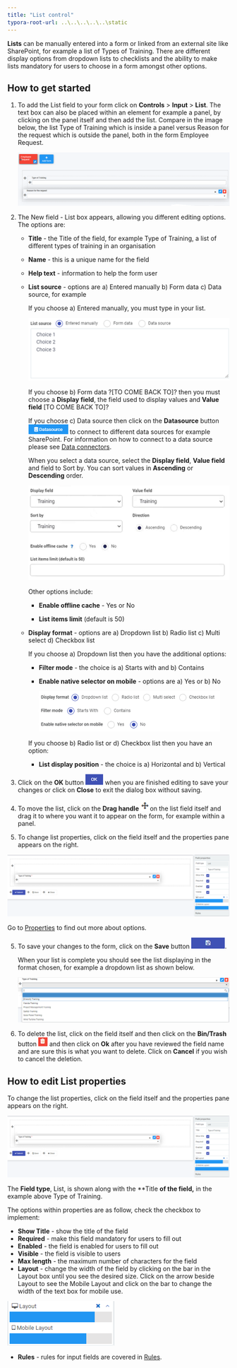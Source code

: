 ```yaml
---
title: "List control"
typora-root-url: ..\..\..\..\..\static
---
```


**Lists** can be manually entered into a form or linked from an external site like SharePoint, for example a list of Types of Training. There are different display options from dropdown lists to checklists and the ability to make lists mandatory for users to choose in a form amongst other options.

## How to get started

1. To add the List field to your form click on **Controls** > **Input** > **List**. The text box can also be placed within an element for example a panel, by clicking on the panel itself and then add the list. Compare in the image below, the list Type of Training which is inside a panel versus Reason for the request which is outside the panel, both in the form Employee Request.

   ![List inside and outside a panel](/images/listinsideout.png)

   

2. The New field - List box appears, allowing you different editing options. The options are: 

   - **Title** - the Title of the field, for example Type of Training, a list of different types of training in an organisation

   - **Name** - this is a unique name for the field

   - **Help text** - information to help the form user

   - **List source** - options are a) Entered manually b) Form data c) Data source, for example

     If you choose a) Entered manually, you must type in your list. 

     ![Manually entered list](/images/manuallist.png)

     If you choose b) Form data ?[TO COME BACK TO]? then you must choose a **Display field**, the field used to display values and **Value field** [TO COME BACK TO]?

     If you choose c) Data source then click on the **Datasource** button ![Data source button](images/datasource.png) to connect to different data sources for example SharePoint. For information on how to connect to a data source please see [Data connectors](connectors/ReadME.md). 

     When you select a data source, select the **Display field**, **Value field** and field to Sort by. You can sort values in **Ascending** or **Descending** order. 

     ![Data source list options](/images/datasourceops.png) 

     Other options include: 

     - **Enable offline cache** - Yes or No

     - **List items limit** (default is 50)

   - **Display format** - options are a) Dropdown list b) Radio list c) Multi select d) Checkbox list

     If you choose a) Dropdown list then you have the additional options:

     - **Filter mode** - the choice is a) Starts with and b) Contains

     - **Enable native selector on mobile** - options are a) Yes or b) No

       ![Dropdown list display format](/images/dropdownoptions.png)

     If you choose b) Radio list or d) Checkbox list then you have an option:

     - **List display position** - the choice is a) Horizontal and b) Vertical

3. Click on the **OK** button ![OK button](/images/ok.png) when you are finished editing to save your changes or click on **Close** to exit the dialog box without saving.

4. To move the list, click on the **Drag handle** ![Move button](/images/move.png)on the list field itself and drag it to where you want it to appear on the form, for example within a panel. 

5. To change list properties, click on the field itself and the properties pane appears on the right.

  ![List properties](/images/listproperties.png) 

   Go to [Properties](field/properties.md) to find out more about options.

5. To save your changes to the form, click on the **Save** button ![Save button](/images/saveprocess.png).

   When your list is complete you should see the list displaying in the format chosen, for example a dropdown list as shown below.

   ![Dropdown list example](/images/dropdownlist.png)

7. To delete the list, click on the field itself and then click on the **Bin/Trash** button ![Bin or Trash icon](/images/binicon.png) and then click on **Ok** after you have reviewed the field name and are sure this is what you want to delete. Click on **Cancel** if you wish to cancel the deletion.

   


## How to edit List properties

To change the list properties, click on the field itself and the properties pane appears on the right.

![List properties](/images/listproperties.png)

The **Field type**, List, is shown along with the **Title **of the field,** in the example above Type of Training.

The options within properties are as follow, check the checkbox to implement:

- **Show Title** - show the title of the field
- **Required** - make this field mandatory for users to fill out
- **Enabled** - the field is enabled for users to fill out
- **Visible** - the field is visible to users
- **Max length** - the maximum number of characters for the field
- **Layout** - change the width of the field by clicking on the bar in the Layout box until you see the desired size. Click on the arrow beside Layout to see the Mobile Layout and click on the bar to change the width of the text box for mobile use.

![Changing text box width](/images/textboxsize.png)

- **Rules** - rules for input fields are covered in [Rules](rules/README.md).